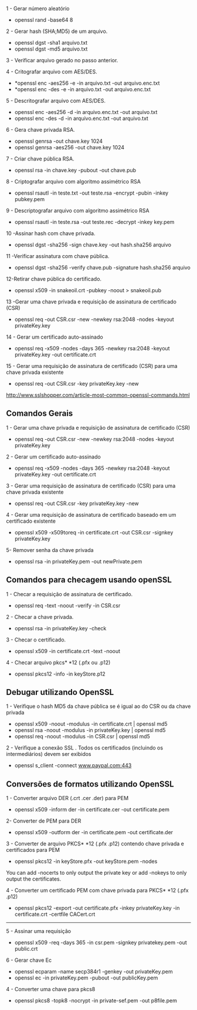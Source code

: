 1 - Gerar número aleatório
* openssl rand -base64 8

2 - Gerar hash (SHA;MD5) de um arquivo.
* openssl dgst -sha1 arquivo.txt
* openssl dgst -md5 arquivo.txt

3 - Verificar arquivo gerado no passo anterior.

4 - Critografar arquivo com AES/DES.
* *openssl enc -aes256 -e -in arquivo.txt -out arquivo.enc.txt
* *openssl enc -des -e -in arquivo.txt -out arquivo.enc.txt

5 - Descritografar arquivo com AES/DES.
* openssl enc -aes256 -d -in arquivo.enc.txt -out arquivo.txt
* openssl enc -des -d -in arquivo.enc.txt -out arquivo.txt

6 - Gera chave privada RSA.
* openssl genrsa -out chave.key 1024
* openssl genrsa -aes256 -out chave.key 1024

7 - Criar chave pública RSA.
* openssl rsa -in chave.key -pubout -out chave.pub

8 - Criptografar arquivo com algoritmo assimétrico RSA
 * openssl rsautl -in teste.txt -out teste.rsa -encrypt -pubin -inkey pubkey.pem

9 - Descriptografar arquivo com algoritmo assimétrico RSA
* openssl rsautl -in teste.rsa -out teste.rec -decrypt -inkey key.pem

10 -Assinar hash com chave privada.
* openssl dgst -sha256 -sign chave.key -out hash.sha256 arquivo

11 -Verificar assinatura com chave pública.
* openssl dgst -sha256 -verify chave.pub -signature hash.sha256 arquivo

12-Retirar chave pública do certificado.
* openssl x509 -in snakeoil.crt -pubkey -noout > snakeoil.pub

13 -Gerar uma chave privada e requisição de assinatura de certificado (CSR)
* openssl req -out CSR.csr -new -newkey rsa:2048 -nodes -keyout privateKey.key

14 - Gerar um certificado auto-assinado
* openssl req -x509 -nodes -days 365 -newkey rsa:2048 -keyout privateKey.key -out certificate.crt

15 - Gerar uma requisição de assinatura de certificado (CSR) para uma chave privada existente
* openssl req -out CSR.csr -key privateKey.key -new




http://www.sslshopper.com/article-most-common-openssl-commands.html

Comandos Gerais
---------------------
1 - Gerar uma chave privada e requisição de assinatura de certificado (CSR)
*  openssl req -out CSR.csr -new -newkey rsa:2048 -nodes -keyout privateKey.key

2 - Gerar um certificado auto-assinado
* openssl req -x509 -nodes -days 365 -newkey rsa:2048 -keyout privateKey.key -out certificate.crt

3 - Gerar uma requisição de assinatura de certificado (CSR) para uma chave privada existente
* openssl req -out CSR.csr -key privateKey.key -new

4 - Gerar uma requisição de assinatura de certificado baseado em um certificado existente
* openssl x509 -x509toreq -in certificate.crt -out CSR.csr -signkey privateKey.key

5- Remover senha da chave privada
* openssl rsa -in privateKey.pem -out newPrivate.pem

Comandos para checagem usando openSSL
----------------------------------------------------
1 - Checar a requisição de assinatura de certificado.
* openssl req -text -noout -verify -in CSR.csr

2 - Checar a chave privada.
* openssl rsa -in privateKey.key -check

3 - Checar o certificado.
* openssl x509 -in certificate.crt -text -noout

4 - Checar arquivo pkcs* *12 (.pfx ou .p12)
* openssl pkcs12 -info -in keyStore.p12

Debugar utilizando OpenSSL
-----------------------------------
1 - Verifique o hash MD5 da chave pública se é igual ao do CSR ou da chave privada
* openssl x509 -noout -modulus -in certificate.crt | openssl md5
* openssl rsa -noout -modulus -in privateKey.key | openssl md5
* openssl req -noout -modulus -in CSR.csr | openssl md5

2 - Verifique a conexão SSL . Todos os certificados (incluindo os intermediários) devem ser exibidos
* openssl s_client -connect www.paypal.com:443

Conversões de formatos utilizando OpenSSL
-----------------------------------------------------

1 - Converter arquivo DER (.crt .cer .der) para PEM
* openssl x509 -inform der -in certificate.cer -out certificate.pem

2- Converter de  PEM para DER
* openssl x509 -outform der -in certificate.pem -out certificate.der

3 - Converter de arquivo PKCS* *12 (.pfx .p12) contendo chave privada e certificados para PEM
* openssl pkcs12 -in keyStore.pfx -out keyStore.pem -nodes

You can add -nocerts to only output the private key or add -nokeys to only output the certificates.

4 - Converter um certificado PEM com chave privada para PKCS* *12 (.pfx .p12)
*  openssl pkcs12 -export -out certificate.pfx -inkey privateKey.key -in certificate.crt -certfile CACert.crt

------------------------------------------------------


5 - Assinar uma requisição
* openssl x509 -req -days 365 -in csr.pem -signkey privatekey.pem -out public.crt

6 - Gerar chave Ec
* openssl ecparam -name secp384r1 -genkey -out privateKey.pem
* openssl ec -in privateKey.pem -pubout -out publicKey.pem

4 - Converter uma chave para pkcs8
* openssl pkcs8 -topk8 -nocrypt -in private-sef.pem -out p8file.pem


